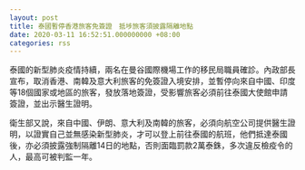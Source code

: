 ```yaml
---
layout: post
title: 泰國暫停香港旅客免簽證　抵埗旅客須披露隔離地點
date: 2020-03-11 16:52:51.000000000 +08:00
categories: rss
---
```


泰國的新型肺炎疫情持續，兩名在曼谷國際機場工作的移民局職員確診。內政部長宣布，取消香港、南韓及意大利旅客的免簽證入境安排，並暫停向來自中國、印度等18個國家或地區的旅客，發放落地簽證，受影響旅客必須前往泰國大使館申請簽證，並出示醫生證明。

衛生部又說，來自中國、伊朗、意大利及南韓的旅客，必須向航空公司提供醫生證明，以證實自己並無感染新型肺炎，才可以登上前往泰國的航班，他們抵達泰國後，亦必須披露強制隔離14日的地點，否則面臨罰款2萬泰銖，多次違反檢疫令的人，最高可被判監一年。
